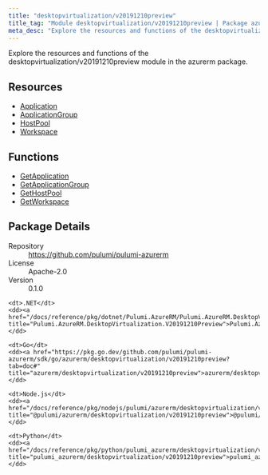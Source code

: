 ```yaml
---
title: "desktopvirtualization/v20191210preview"
title_tag: "Module desktopvirtualization/v20191210preview | Package azurerm"
meta_desc: "Explore the resources and functions of the desktopvirtualization/v20191210preview module in the azurerm package."
---
```


<!-- WARNING: this file was generated by Pulumi Docs Generator. -->
<!-- Do not edit by hand unless you're certain you know what you are doing! -->

Explore the resources and functions of the desktopvirtualization/v20191210preview module in the azurerm package.

<h2 id="resources">Resources</h2>
<ul class="api">
    <li><a href="application" title="Application"><span class="symbol resource"></span>Application</a></li>
    <li><a href="applicationgroup" title="ApplicationGroup"><span class="symbol resource"></span>ApplicationGroup</a></li>
    <li><a href="hostpool" title="HostPool"><span class="symbol resource"></span>HostPool</a></li>
    <li><a href="workspace" title="Workspace"><span class="symbol resource"></span>Workspace</a></li>
</ul>

<h2 id="functions">Functions</h2>
<ul class="api">
    <li><a href="getapplication" title="GetApplication"><span class="symbol function"></span>GetApplication</a></li>
    <li><a href="getapplicationgroup" title="GetApplicationGroup"><span class="symbol function"></span>GetApplicationGroup</a></li>
    <li><a href="gethostpool" title="GetHostPool"><span class="symbol function"></span>GetHostPool</a></li>
    <li><a href="getworkspace" title="GetWorkspace"><span class="symbol function"></span>GetWorkspace</a></li>
</ul>

<h2 id="package-details">Package Details</h2>
<dl class="package-details">
	<dt>Repository</dt>
	<dd><a href="https://github.com/pulumi/pulumi-azurerm">https://github.com/pulumi/pulumi-azurerm</a></dd>
	<dt>License</dt>
	<dd>Apache-2.0</dd>
	<dt>Version</dt>
	<dd>0.1.0</dd>
</dl>



<dl class="tabular">

    <dt>.NET</dt>
    <dd><a href="/docs/reference/pkg/dotnet/Pulumi.AzureRM/Pulumi.AzureRM.DesktopVirtualization.V20191210Preview.html" title="Pulumi.AzureRM.DesktopVirtualization.V20191210Preview">Pulumi.AzureRM.DesktopVirtualization.V20191210Preview</a></dd>

    <dt>Go</dt>
    <dd><a href="https://pkg.go.dev/github.com/pulumi/pulumi-azurerm/sdk/go/azurerm/desktopvirtualization/v20191210preview?tab=doc#" title="azurerm/desktopvirtualization/v20191210preview">azurerm/desktopvirtualization/v20191210preview</a></dd>

    <dt>Node.js</dt>
    <dd><a href="/docs/reference/pkg/nodejs/pulumi/azurerm/desktopvirtualization/v20191210preview/#" title="@pulumi/azurerm/desktopvirtualization/v20191210preview">@pulumi/azurerm/desktopvirtualization/v20191210preview</a></dd>

    <dt>Python</dt>
    <dd><a href="/docs/reference/pkg/python/pulumi_azurerm/desktopvirtualization/v20191210preview" title="pulumi_azurerm/desktopvirtualization/v20191210preview">pulumi_azurerm/desktopvirtualization/v20191210preview</a></dd>

</dl>

